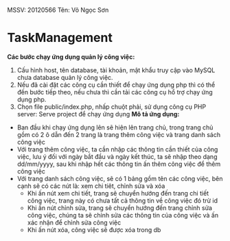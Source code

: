 MSSV: 20120566
Tên: Võ Ngọc Sơn
# TaskManagement
**Các bước chạy ứng dụng quản lý công việc:**
1. Cấu hình host, tên database, tài khoản, mật khẩu truy cập vào MySQL chưa database quản lý công việc.
2. Nếu đã cài đặt các công cụ cần thiết để chạy ứng dụng php thì có thể đến bước tiếp theo, nếu chưa thì cần tải các công cụ hổ trợ chạy ứng dụng php.
3. Chọn file public/index.php, nhấp chuột phải, sử dụng công cụ PHP server: Serve project để chạy ứng dụng
**Mô tả ứng dụng:**
- Ban đầu khi chạy ứng dụng lên sẽ hiện lên trang chủ, trong trang chủ gồm có 2 ô dẫn đến 2 trang là trang thêm công việc và trang danh sách công việc
- Với trang thêm công việc, ta cần nhập các thông tin cần thiết của công việc, lưu ý đối với ngày bắt đầu và ngày kết thúc, ta sẽ nhập theo dạng dd/mm/yyyy, sau khi nhập hết các thông tin ấn thêm công việc để thêm công việc
- Với trang danh sách công việc, sẽ có 1 bảng gồm tên các công việc, bên cạnh sẽ có các nút là: xem chi tiêt, chỉnh sửa và xóa
    - Khi ấn nút xem chi tiết, trang sẽ chuyển hướng đến trang chi tiết công việc, trang này có chưa tất cả thông tin về công việc đó trừ id
    - Khi ấn nút chỉnh sửa, trang sẽ chuyển hướng đến trang chỉnh sửa công việc, chúng ta sẽ chỉnh sửa các thông tin của công việc và ấn xác nhận để chỉnh sửa công việc
    - Khi ấn nút xóa, công việc sẽ được xóa trong db

